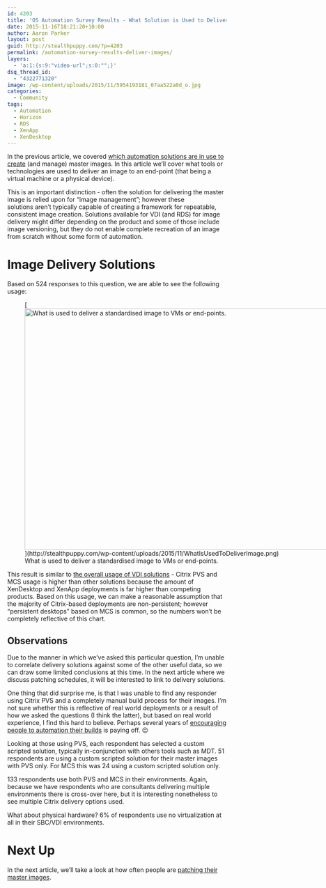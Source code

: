 ```yaml
---
id: 4203
title: 'OS Automation Survey Results - What Solution is Used to Deliver Images?'
date: 2015-11-16T18:21:20+10:00
author: Aaron Parker
layout: post
guid: http://stealthpuppy.com/?p=4203
permalink: /automation-survey-results-deliver-images/
layers:
  - 'a:1:{s:9:"video-url";s:0:"";}'
dsq_thread_id:
  - "4322771320"
image: /wp-content/uploads/2015/11/5954193181_07aa522a0d_o.jpg
categories:
  - Community
tags:
  - Automation
  - Horizon
  - RDS
  - XenApp
  - XenDesktop
---
```

In the previous article, we covered [which automation solutions are in use to create](http://xenappblog.com/2015/os-automation-survey-results-automation-solutions/) (and manage) master images. In this article we&#8217;ll cover what tools or technologies are used to deliver an image to an end-point (that being a virtual machine or a physical device).

This is an important distinction - often the solution for delivering the master image is relied upon for &#8220;image management&#8221;; however these solutions aren&#8217;t typically capable of creating a framework for repeatable, consistent image creation. Solutions available for VDI (and RDS) for image delivery might differ depending on the product and some of those include image versioning, but they do not enable complete recreation of an image from scratch without some form of automation.

# Image Delivery Solutions

Based on 524 responses to this question, we are able to see the following usage:

<figure id="attachment_4205" aria-describedby="caption-attachment-4205" style="width: 1024px" class="wp-caption alignnone">[<img class="size-large wp-image-4205" src="http://stealthpuppy.com/wp-content/uploads/2015/11/WhatIsUsedToDeliverImage-1024x554.png" alt="What is used to deliver a standardised image to VMs or end-points." width="1024" height="554" srcset="https://stealthpuppy.com/wp-content/uploads/2015/11/WhatIsUsedToDeliverImage-1024x554.png 1024w, https://stealthpuppy.com/wp-content/uploads/2015/11/WhatIsUsedToDeliverImage-150x81.png 150w, https://stealthpuppy.com/wp-content/uploads/2015/11/WhatIsUsedToDeliverImage-300x162.png 300w" sizes="(max-width: 1024px) 100vw, 1024px" />](http://stealthpuppy.com/wp-content/uploads/2015/11/WhatIsUsedToDeliverImage.png)<figcaption id="caption-attachment-4205" class="wp-caption-text">What is used to deliver a standardised image to VMs or end-points.</figcaption></figure>

This result is similar to [the overall usage of VDI solutions](http://stealthpuppy.com/automation-survey-results-vdi-platforms/) - Citrix PVS and MCS usage is higher than other solutions because the amount of XenDesktop and XenApp deployments is far higher than competing products. Based on this usage, we can make a reasonable assumption that the majority of Citrix-based deployments are non-persistent; however &#8220;persistent desktops&#8221; based on MCS is common, so the numbers won&#8217;t be completely reflective of this chart.

## Observations

Due to the manner in which we&#8217;ve asked this particular question, I&#8217;m unable to correlate delivery solutions against some of the other useful data, so we can draw some limited conclusions at this time. In the next article where we discuss patching schedules, it will be interested to link to delivery solutions.

One thing that did surprise me, is that I was unable to find any responder using Citrix PVS and a completely manual build process for their images. I&#8217;m not sure whether this is reflective of real world deployments or a result of how we asked the questions (I think the latter), but based on real world experience, I find this hard to believe. Perhaps several years of [encouraging people to automation their builds](http://stealthpuppy.com/hands-off-my-gold-image-a-recap-from-citrix-synergy-2013/) is paying off. 😉

Looking at those using PVS, each respondent has selected a custom scripted solution, typically in-conjunction with others tools such as MDT. 51 respondents are using a custom scripted solution for their master images with PVS only. For MCS this was 24 using a custom scripted solution only.

133 respondents use both PVS and MCS in their environments. Again, because we have respondents who are consultants delivering multiple environments there is cross-over here, but it is interesting nonetheless to see multiple Citrix delivery options used.

What about physical hardware? 6% of respondents use no virtualization at all in their SBC/VDI environments.

# Next Up

In the next article, we&#8217;ll take a look at how often people are [patching their master images](http://stealthpuppy.com/automation-survey-results-update-images/).

 